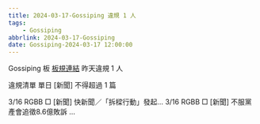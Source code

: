 ```yaml
---
title: 2024-03-17-Gossiping 違規 1 人
tags:
    - Gossiping
abbrlink: 2024-03-17-Gossiping
date: Gossiping-2024-03-17 12:00:00
---
```

Gossiping 板 [板規連結](https://www.ptt.cc/bbs/Gossiping/M.1637425085.A.07D.html)
昨天違規 1 人
<!-- more -->

違規清單
單日 [新聞] 不得超過 1 篇

3/16 RGBB □ [新聞] 快新聞／「拆樑行動」發起…
3/16 RGBB □ [新聞] 不服黨產會追徵8.6億敗訴 …